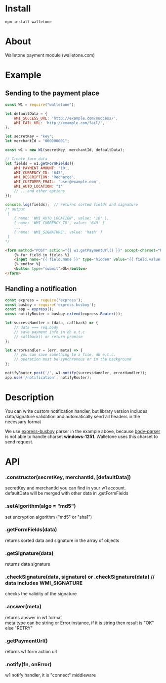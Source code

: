 # Install 
`npm install walletone`

# About
Walletone payment module (walletone.com)

# Example
## Sending to the payment place

```js
const W1 = require("walletone");

let defaultData = {
    WMI_SUCCESS_URL: 'http://example.com/success/',
    WMI_FAIL_URL: 'http://example.com/fail/',
};

let secretKey = "key";
let merchantId = "000000001";

const w1 = new W1(secretKey, merchantId, defaultData);

// Create form data
let fields = w1.getFormFields({
    WMI_PAYMENT_AMOUNT: '10',
    WMI_CURRENCY_ID: '643',
    WMI_DESCRIPTION: 'Recharge',
    WMI_CUSTOMER_EMAIL: 'user@example.com',
    WMI_AUTO_LOCATION: "1"
    // ...and other options
});

console.log(fields);  // returns sorted fields and signature
/* output
 [
    { name: 'WMI_AUTO_LOCATION', value: '10' },
    { name: 'WMI_CURRENCY_ID', value: '643' }     
    ... 
    { name: 'WMI_SIGNATURE', value: 'hash' }
 ]
*/
```

```html
<form method="POST" action="{{ w1.getPaymentUrl() }}" accept-charset="UTF-8">
    {% for field in fields %}
    <input name="{{ field.name }}" type="hidden" value="{{ field.value }}"/>
    {% endfor %}             
    <button type="submit">Ok</button>
</form>
```

## Handling a notification

```js
const express = require('express');
const busboy = require('express-busboy');
const app = express();
const notifyRouter = busboy.extend(express.Router());

let successHandler = (data, callback) => {
    // data === req.body    
    // save payment info in db e.t.c    
    // callback() or return promise
};

let errorHandler = (err, meta) => {
    // you can save something to a file, db e.t.c.
    // operation must be synchronous or in the background 
};

notifyRouter.post('/', w1.notify(successHandler, errorHandler));
app.use('/notification', notifyRouter);

```

# Description
You can write custom notification handler, but library version includes data/signature validation and automatically send all headers in the necessary format  


We use [express-busboy](https://github.com/yahoo/express-busboy/) parser in the example above, because [body-parser](https://github.com/expressjs/body-parser/) is not able to handle charset __windows-1251__. Walletone uses this charset to send request.


# API
### .constructor(secretKey, merchantId, [defaultData])
secretKey and merchantId you can find in your w1 account.  
defaultData will be merged with other data in .getFormFields

### .setAlgorithm(algo = "md5")
set encryption algorithm ("md5" or "sha1")

### .getFormFields(data)
returns sorted data and signature in the array of objects

### .getSignature(data)
returns data signature

### .checkSignature(data, signature) or .checkSignature(data) // data includes WMI_SIGNATURE
checks the validity of the signature 

### .answer(meta)
returns answer in w1 format  
meta type can be string or Error instance, if it is string then result is "OK" else "RETRY" 

### .getPaymentUrl()
returns w1 form action url

### .notify(fn, onError)
w1 notify handler, it is "connect" middleware




